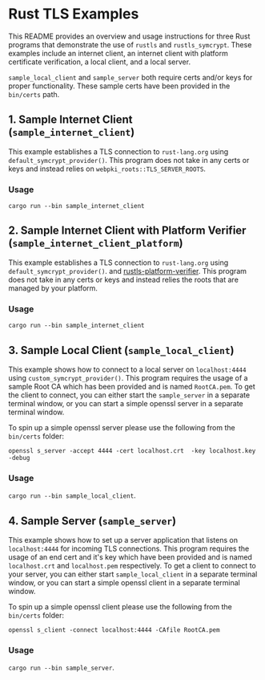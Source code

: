 # Rust TLS Examples

This README provides an overview and usage instructions for three Rust programs that demonstrate the use of `rustls` and `rustls_symcrypt`. These examples include an internet client, an internet client with platform certificate verification, a local client, and a local server.


`sample_local_client` and `sample_server` both require certs and/or keys for proper functionality. These sample certs have been provided in the `bin/certs` path. 

## 1. Sample Internet Client (`sample_internet_client`)

This example establishes a TLS connection to `rust-lang.org` using `default_symcrypt_provider()`. This program does not take in any certs or keys and instead relies on `webpki_roots::TLS_SERVER_ROOTS`.

### Usage
`cargo run --bin sample_internet_client`

## 2. Sample Internet Client with Platform Verifier (`sample_internet_client_platform`)

This example establishes a TLS connection to `rust-lang.org` using `default_symcrypt_provider()`. and [rustls-platform-verifier](https://github.com/rustls/rustls-platform-verifier). This program does not take in any certs or keys and instead relies the roots that are managed by your platform.

### Usage
`cargo run --bin sample_internet_client`

## 3. Sample Local Client (`sample_local_client`)

This example shows how to connect to a local server on `localhost:4444` using `custom_symcrypt_provider()`. This program requires the usage of a sample Root CA which has been provided and is named `RootCA.pem`. To get the client to connect, you can either start the `sample_server` in a separate terminal window, or you can start a simple openssl server in a separate terminal window.

To spin up a simple openssl server please use the following from the `bin/certs` folder:

`openssl s_server -accept 4444 -cert localhost.crt  -key localhost.key -debug`

### Usage
`cargo run --bin sample_local_client`.

## 4. Sample Server (`sample_server`)

This example shows how to set up a server application that listens on `localhost:4444` for incoming TLS connections. This program requires the usage of an end cert and it's key which have been provided and is named `localhost.crt` and `localhost.pem` respectively. To get a client to connect to your server, you can either start `sample_local_client` in a separate terminal window, or you can start a simple openssl client in a separate terminal window.

To spin up a simple openssl client please use the following from the `bin/certs` folder:

`openssl s_client -connect localhost:4444 -CAfile RootCA.pem`

### Usage
`cargo run --bin sample_server`.

